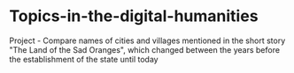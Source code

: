 # Topics-in-the-digital-humanities
Project - Compare names of cities and villages mentioned in the short story "The Land of the Sad Oranges", which changed between the years before the establishment of the state until today
